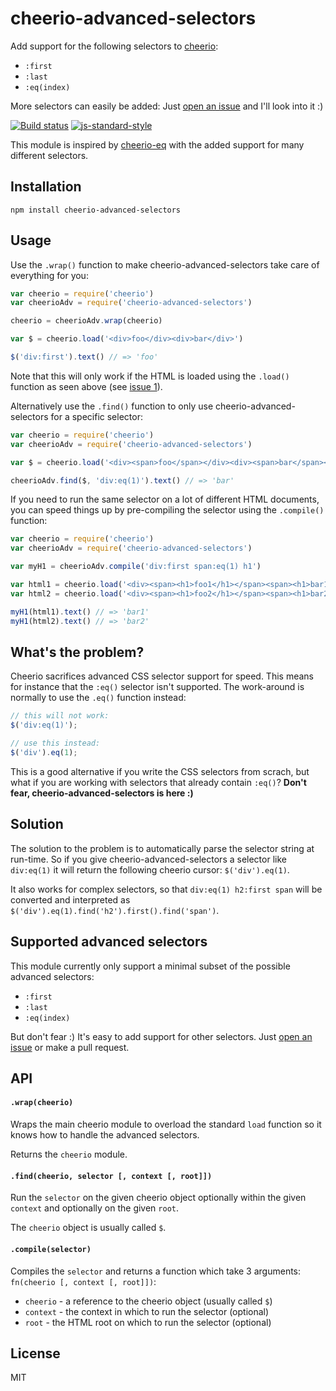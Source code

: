 # cheerio-advanced-selectors

Add support for the following selectors to
[cheerio](https://github.com/cheeriojs/cheerio):

- `:first`
- `:last`
- `:eq(index)`

More selectors can easily be added: Just [open an issue](https://github.com/watson/cheerio-advanced-selectors/issues) and I'll look into it :)

[![Build status](https://travis-ci.org/watson/cheerio-advanced-selectors.svg?branch=master)](https://travis-ci.org/watson/cheerio-advanced-selectors)
[![js-standard-style](https://img.shields.io/badge/code%20style-standard-brightgreen.svg?style=flat)](https://github.com/feross/standard)

This module is inspired by
[cheerio-eq](https://github.com/watson/cheerio-eq) with the added
support for many different selectors.

## Installation

```
npm install cheerio-advanced-selectors
```

## Usage

Use the `.wrap()` function to make cheerio-advanced-selectors take care
of everything for you:

```js
var cheerio = require('cheerio')
var cheerioAdv = require('cheerio-advanced-selectors')

cheerio = cheerioAdv.wrap(cheerio)

var $ = cheerio.load('<div>foo</div><div>bar</div>')

$('div:first').text() // => 'foo'
```

Note that this will only work if the HTML is loaded using the `.load()`
function as seen above (see [issue
1](https://github.com/watson/cheerio-advanced-selectors/issues/1)).

Alternatively use the `.find()` function to only use
cheerio-advanced-selectors for a specific selector:

```js
var cheerio = require('cheerio')
var cheerioAdv = require('cheerio-advanced-selectors')

var $ = cheerio.load('<div><span>foo</span></div><div><span>bar</span></div>')

cheerioAdv.find($, 'div:eq(1)').text() // => 'bar'
```

If you need to run the same selector on a lot of different HTML
documents, you can speed things up by pre-compiling the selector using
the `.compile()` function:

```js
var cheerio = require('cheerio')
var cheerioAdv = require('cheerio-advanced-selectors')

var myH1 = cheerioAdv.compile('div:first span:eq(1) h1')

var html1 = cheerio.load('<div><span><h1>foo1</h1></span><span><h1>bar1</h1></span></div>')
var html2 = cheerio.load('<div><span><h1>foo2</h1></span><span><h1>bar2</h1></span></div>')

myH1(html1).text() // => 'bar1'
myH1(html2).text() // => 'bar2'
```

## What's the problem?

Cheerio sacrifices advanced CSS selector support for speed. This means
for instance that the `:eq()` selector isn't supported. The work-around
is normally to use the `.eq()` function instead:

```js
// this will not work:
$('div:eq(1)');

// use this instead:
$('div').eq(1);
```

This is a good alternative if you write the CSS selectors from scrach,
but what if you are working with selectors that already contain `:eq()`?
**Don't fear, cheerio-advanced-selectors is here :)**

## Solution

The solution to the problem is to automatically parse the selector
string at run-time. So if you give cheerio-advanced-selectors a selector
like `div:eq(1)` it will return the following cheerio cursor:
`$('div').eq(1)`.

It also works for complex selectors, so that `div:eq(1) h2:first span`
will be converted and interpreted as
`$('div').eq(1).find('h2').first().find('span')`.

## Supported advanced selectors

This module currently only support a minimal subset of the possible
advanced selectors:

- `:first`
- `:last`
- `:eq(index)`

But don't fear :) It's easy to add support for other selectors. Just
[open an
issue](https://github.com/watson/cheerio-advanced-selectors/issues) or
make a pull request.

## API

#### `.wrap(cheerio)`

Wraps the main cheerio module to overload the standard `load` function
so it knows how to handle the advanced selectors.

Returns the `cheerio` module.

#### `.find(cheerio, selector [, context [, root]])`

Run the `selector` on the given cheerio object optionally within the
given `context` and optionally on the given `root`.

The `cheerio` object is usually called `$`.

#### `.compile(selector)`

Compiles the `selector` and returns a function which take 3 arguments:
`fn(cheerio [, context [, root]])`:

- `cheerio` - a reference to the cheerio object (usually called `$`)
- `context` - the context in which to run the selector (optional)
- `root` - the HTML root on which to run the selector (optional)

## License

MIT
